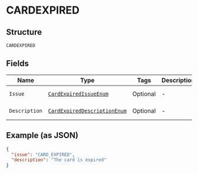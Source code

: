 
# CARDEXPIRED

## Structure

`CARDEXPIRED`

## Fields

| Name | Type | Tags | Description | Getter | Setter |
|  --- | --- | --- | --- | --- | --- |
| `Issue` | [`CardExpiredIssueEnum`](../../doc/models/card-expired-issue-enum.md) | Optional | - | CardExpiredIssueEnum getIssue() | setIssue(CardExpiredIssueEnum issue) |
| `Description` | [`CardExpiredDescriptionEnum`](../../doc/models/card-expired-description-enum.md) | Optional | - | CardExpiredDescriptionEnum getDescription() | setDescription(CardExpiredDescriptionEnum description) |

## Example (as JSON)

```json
{
  "issue": "CARD_EXPIRED",
  "description": "The card is expired"
}
```

